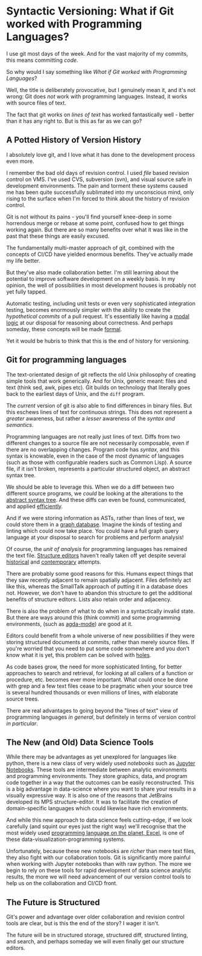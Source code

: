 # Syntactic Versioning: What if Git worked with Programming Languages?

I use git most days of the week. And for the vast majority of my
commits, this means committing *code*.

So why would I say something like *What if Git worked with Programming
Languages*?

Well, the title is deliberately provocative, but I genuinely mean it,
and it's not wrong: Git does *not* work with programming
languages. Instead, it works with source files of text.

The fact that git works on *lines of text* has worked fantastically
well - better than it has any right to. But is this as far as we can
go?

## A Potted History of Version History

I absolutely love git, and I love what it has done to the
development process even more.

I remember the bad old days of revision control. I used *file* based
revision control on VMS. I've used CVS, subversion (svn), and visual
source safe in development environments. The pain and torment these
systems caused me has been quite successfully sublimated into my
unconscious mind, only rising to the surface when I'm forced to think
about the history of revision control.

Git is not without its pains - you'll find yourself knee-deep in some
horrendous merge or rebase at some point, confused how to get things
working again. But there are so many benefits over what it was like in
the past that these things are easily excused.

The fundamentally multi-master approach of git, combined with the
concepts of CI/CD have yielded enormous benefits. They've actually
made my life better.

But they've also made collaboration better. I'm still learning about
the potential to improve software development on a weekly
basis. In my opinion, the well of possibilities in most development
houses is probably not yet fully tapped.

Automatic testing, including unit tests or even very sophisticated
integration testing, becomes enormously simpler with the ability to
create the *hypothetical commits* of a pull request. It's essentially
like having a [modal
logic](https://en.wikipedia.org/wiki/Possible_world) at our disposal
for reasoning about correctness. And perhaps someday, these concepts
will be made [formal](https://dl.acm.org/doi/pdf/10.1145/2661136.2661137).

Yet it would be hubris to think that this is the end of history
for versioning.

## Git for programming languages

The text-orientated design of git reflects the old Unix philosophy of
creating simple tools that work generically. And for Unix, generic
meant: files and text (think sed, awk, pipes etc).  Git builds on
technology that literally goes back to the earliest days of Unix, and
the `diff` program.

The *current* version of git is also able to find differences in
binary files. But this eschews lines of text for continuous
strings. This does not represent a *greater* awareness, but rather a
*lesser* awareness of the *syntax and semantics*.

Programming languages are not really just lines of text. Diffs from
two different changes to a source file are not necessarily composable,
even if there are no overlapping changes. Program code has *syntax*,
and this syntax is knowable, even in the case of the most dynamic of
languages (such as those with configurable readers such as Common
Lisp). A source file, if it isn't broken, represents a particular
structured object, an abstract syntax tree.

We should be able to leverage this. When we do a diff between two
different source programs, we *could* be looking at the alterations
to the [abstract syntax
tree](https://www.andres-loeh.de/GDiff.html). And these diffs can even
be found, communicated, and applied
[efficiently](https://dl.acm.org/doi/10.1145/3341717).

And if we were storing information as ASTs, rather than lines of text,
we could store them in a [graph
database](http://terminusdb.com). Imagine the kinds of testing and
linting which could now take place. You could have a full graph query
language at your disposal to search for problems and perform analysis!

Of course, the *unit of analysis* for programming languages has
remained the text file. [Structure
editors](https://en.wikipedia.org/wiki/Structure_editor) haven't
really taken off yet despite several
[historical](https://larrymasinter.net/interlisp-ieee.pdf) and
[contemporary](https://github.com/JetBrains/MPS) attempts.

There are probably some good reasons for this. Humans expect things
that they saw recently adjacent to remain spatially adjacent. Files
definitely act like this, whereas the SmallTalk approach of putting it
in a database does not. However, we don't have to abandon this
structure to  get the additional benefits of structure editors. Lists also
retain order and adjacency.

There is also the problem of what to do when in a syntactically
invalid state. But there are ways around this (think commit) and some
programming environments, (such as
[agda-mode](https://agda.readthedocs.io/en/v2.6.0.1/tools/emacs-mode.html))
are good at it.

Editors could benefit from a whole universe of new possibilities if
they were storing structured documents at commits, rather than merely
source files. If you're worried that you need to put some code
somewhere and you don't know what it is yet, this problem can be
solved with
[holes](https://jfdm.github.io/post/2020-07-09-Programming-with-holes.html).

As code bases grow, the need for more sophisticated linting, for
better approaches to search and retrieval, for looking at all callers
of a function or procedure, etc. becomes ever more important. What
could once be done with grep and a few text files cease to be
pragmatic when your source tree is several hundred thousands or even
millions of lines, with elaborate source trees.

There are real advantages to going beyond the "lines of text" view of
programming languages *in general*, but definitely in terms of version
control *in particular*.

## The New (and Old) Data Science Tools

While there may be advantages as yet unexplored for languages like
python, there is a new class of very widely used *notebooks* such as
[Jupyter Notebooks](https://jupyter.org/). These tools are
intermediate between analytic environments and programming
environments. They store graphics, data, and program code together in a
way that the outcomes can be easily reconstructed. This is a big
advantage in data-science where you want to share your results in a
visually expressive way. It is also one of the reasons that JetBrains
developed its MPS structure-editor. It was to facilitate the creation
of domain-specific languages which could likewise have rich
environments.

And while this new approach to data science feels cutting-edge, if we
look carefully (and squint our eyes just the right way) we'll
recognise that the most widely used [programming language on the
planet, Excel](https://github.com/GavinMendelGleason/excel_as_code), is
one of these data-visualization-programming systems.

Unfortunately, because these new notebooks are *richer* than mere text
files, they also fight with our collaboration tools. Git is
significantly more painful when working with Jupyter notebooks than
with raw python. The more we begin to rely on these tools for rapid
development of data science analytic results, the more we will need
advancement of our version control tools to help us on the
collaboration and CI/CD front.

## The Future is Structured

Git's power and advantage over older collaboration and revision
control tools are clear, but is this the end of the story? I wager it
isn't.

The future will be in structured storage, structured diff, structured
linting, and search, and perhaps someday we will even finally get our
structure editors.
